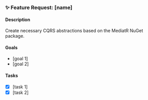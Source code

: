 ### ✨ Feature Request: [name]

#### Description
Create necessary CQRS abstractions based on the MediatR NuGet package.

#### Goals
- [goal 1]
- [goal 2]
#### Tasks
- [x] [task 1]
- [x] [task 2]